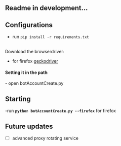 ## Readme in development...
## Configurations
  - run `pip install -r requirements.txt`
<br>
Download the browserdriver:

- for firefox [geckodriver](https://github.com/mozilla/geckodriver/releases) <br>
<h4>Setting it in the path </h4> 
  - open botAccountCreate.py 
  <br>
 
## Starting 

-run <strong>`python botAccountCreate.py --firefox`</strong> for firefox 

## Future updates
- [ ] advanced proxy rotating service
